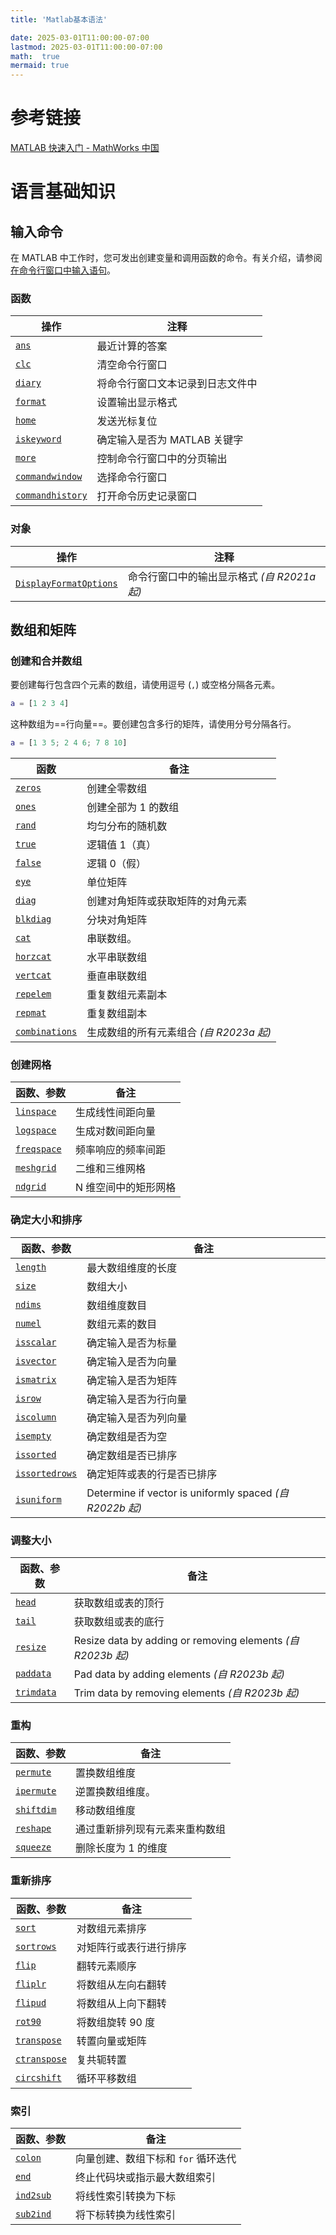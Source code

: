 ```yaml
---
title: 'Matlab基本语法'

date: 2025-03-01T11:00:00-07:00
lastmod: 2025-03-01T11:00:00-07:00
math:  true
mermaid: true
---
```




# 参考链接

[MATLAB 快速入门 - MathWorks 中国](https://ww2.mathworks.cn/help/matlab/getting-started-with-matlab_zh_CN.html)

# 语言基础知识

## 输入命令

在 MATLAB 中工作时，您可发出创建变量和调用函数的命令。有关介绍，请参阅[在命令行窗口中输入语句](https://ww2.mathworks.cn/help/matlab/matlab_env/enter-statements-in-command-window.html)。

### 函数

| 操作                                                                               | 注释                 |
| -------------------------------------------------------------------------------- | ------------------ |
| [`ans`](https://ww2.mathworks.cn/help/matlab/ref/ans.html)                       | 最近计算的答案            |
| [`clc`](https://ww2.mathworks.cn/help/matlab/ref/clc.html)                       | 清空命令行窗口            |
| [`diary`](https://ww2.mathworks.cn/help/matlab/ref/diary.html)                   | 将命令行窗口文本记录到日志文件中   |
| [`format`](https://ww2.mathworks.cn/help/matlab/ref/format.html)                 | 设置输出显示格式           |
| [`home`](https://ww2.mathworks.cn/help/matlab/ref/home.html)                     | 发送光标复位             |
| [`iskeyword`](https://ww2.mathworks.cn/help/matlab/ref/iskeyword.html)           | 确定输入是否为 MATLAB 关键字 |
| [`more`](https://ww2.mathworks.cn/help/matlab/ref/more.html)                     | 控制命令行窗口中的分页输出      |
| [`commandwindow`](https://ww2.mathworks.cn/help/matlab/ref/commandwindow.html)   | 选择命令行窗口            |
| [`commandhistory`](https://ww2.mathworks.cn/help/matlab/ref/commandhistory.html) | 打开命令历史记录窗口         |

### 对象

| 操作                                                                                                          | 注释                           |
| ----------------------------------------------------------------------------------------------------------- | ---------------------------- |
| [`DisplayFormatOptions`](https://ww2.mathworks.cn/help/matlab/ref/matlab.display.displayformatoptions.html) | 命令行窗口中的输出显示格式 *(自 R2021a 起)* |



## 数组和矩阵

### 创建和合并数组

要创建每行包含四个元素的数组，请使用逗号 (`,`) 或空格分隔各元素。

```matlab
a = [1 2 3 4]
```

这种数组为==行向量==。要创建包含多行的矩阵，请使用分号分隔各行。

```matlab
a = [1 3 5; 2 4 6; 7 8 10]
```



| 函数                                                                           | 备注                         |
| ---------------------------------------------------------------------------- | -------------------------- |
| [`zeros`](https://ww2.mathworks.cn/help/matlab/ref/zeros.html)               | 创建全零数组                     |
| [`ones`](https://ww2.mathworks.cn/help/matlab/ref/ones.html)                 | 创建全部为 1 的数组                |
| [`rand`](https://ww2.mathworks.cn/help/matlab/ref/rand.html)                 | 均匀分布的随机数                   |
| [`true`](https://ww2.mathworks.cn/help/matlab/ref/true.html)                 | 逻辑值 1（真）                   |
| [`false`](https://ww2.mathworks.cn/help/matlab/ref/false.html)               | 逻辑 0（假）                    |
| [`eye`](https://ww2.mathworks.cn/help/matlab/ref/eye.html)                   | 单位矩阵                       |
| [`diag`](https://ww2.mathworks.cn/help/matlab/ref/diag.html)                 | 创建对角矩阵或获取矩阵的对角元素           |
| [`blkdiag`](https://ww2.mathworks.cn/help/matlab/ref/blkdiag.html)           | 分块对角矩阵                     |
| [`cat`](https://ww2.mathworks.cn/help/matlab/ref/double.cat.html)            | 串联数组。                      |
| [`horzcat`](https://ww2.mathworks.cn/help/matlab/ref/double.horzcat.html)    | 水平串联数组                     |
| [`vertcat`](https://ww2.mathworks.cn/help/matlab/ref/double.vertcat.html)    | 垂直串联数组                     |
| [`repelem`](https://ww2.mathworks.cn/help/matlab/ref/repelem.html)           | 重复数组元素副本                   |
| [`repmat`](https://ww2.mathworks.cn/help/matlab/ref/repmat.html)             | 重复数组副本                     |
| [`combinations`](https://ww2.mathworks.cn/help/matlab/ref/combinations.html) | 生成数组的所有元素组合 *(自 R2023a 起)* |

### 创建网格

| 函数、参数                                                                  | 备注          |
| ---------------------------------------------------------------------- | ----------- |
| [`linspace`](https://ww2.mathworks.cn/help/matlab/ref/linspace.html)   | 生成线性间距向量    |
| [`logspace`](https://ww2.mathworks.cn/help/matlab/ref/logspace.html)   | 生成对数间距向量    |
| [`freqspace`](https://ww2.mathworks.cn/help/matlab/ref/freqspace.html) | 频率响应的频率间距   |
| [`meshgrid`](https://ww2.mathworks.cn/help/matlab/ref/meshgrid.html)   | 二维和三维网格     |
| [`ndgrid`](https://ww2.mathworks.cn/help/matlab/ref/ndgrid.html)       | N 维空间中的矩形网格 |

### 确定大小和排序

| 函数、参数                                                                        | 备注                                                     |
| ---------------------------------------------------------------------------- | ------------------------------------------------------ |
| [`length`](https://ww2.mathworks.cn/help/matlab/ref/length.html)             | 最大数组维度的长度                                              |
| [`size`](https://ww2.mathworks.cn/help/matlab/ref/size.html)                 | 数组大小                                                   |
| [`ndims`](https://ww2.mathworks.cn/help/matlab/ref/double.ndims.html)        | 数组维度数目                                                 |
| [`numel`](https://ww2.mathworks.cn/help/matlab/ref/double.numel.html)        | 数组元素的数目                                                |
| [`isscalar`](https://ww2.mathworks.cn/help/matlab/ref/isscalar.html)         | 确定输入是否为标量                                              |
| [`isvector`](https://ww2.mathworks.cn/help/matlab/ref/isvector.html)         | 确定输入是否为向量                                              |
| [`ismatrix`](https://ww2.mathworks.cn/help/matlab/ref/ismatrix.html)         | 确定输入是否为矩阵                                              |
| [`isrow`](https://ww2.mathworks.cn/help/matlab/ref/isrow.html)               | 确定输入是否为行向量                                             |
| [`iscolumn`](https://ww2.mathworks.cn/help/matlab/ref/iscolumn.html)         | 确定输入是否为列向量                                             |
| [`isempty`](https://ww2.mathworks.cn/help/matlab/ref/double.isempty.html)    | 确定数组是否为空                                               |
| [`issorted`](https://ww2.mathworks.cn/help/matlab/ref/issorted.html)         | 确定数组是否已排序                                              |
| [`issortedrows`](https://ww2.mathworks.cn/help/matlab/ref/issortedrows.html) | 确定矩阵或表的行是否已排序                                          |
| [`isuniform`](https://ww2.mathworks.cn/help/matlab/ref/isuniform.html)       | Determine if vector is uniformly spaced *(自 R2022b 起)* |



### 调整大小

| 函数、参数                                                                | 备注                                                        |
| -------------------------------------------------------------------- | --------------------------------------------------------- |
| [`head`](https://ww2.mathworks.cn/help/matlab/ref/double.head.html)  | 获取数组或表的顶行                                                 |
| [`tail`](https://ww2.mathworks.cn/help/matlab/ref/double.tail.html)  | 获取数组或表的底行                                                 |
| [`resize`](https://ww2.mathworks.cn/help/matlab/ref/resize.html)     | Resize data by adding or removing elements *(自 R2023b 起)* |
| [`paddata`](https://ww2.mathworks.cn/help/matlab/ref/paddata.html)   | Pad data by adding elements *(自 R2023b 起)*                |
| [`trimdata`](https://ww2.mathworks.cn/help/matlab/ref/trimdata.html) | Trim data by removing elements *(自 R2023b 起)*             |

### 重构

| 函数、参数                                                   | 备注                           |
| ------------------------------------------------------------ | ------------------------------ |
| [`permute`](https://ww2.mathworks.cn/help/matlab/ref/permute.html) | 置换数组维度                   |
| [`ipermute`](https://ww2.mathworks.cn/help/matlab/ref/ipermute.html) | 逆置换数组维度。               |
| [`shiftdim`](https://ww2.mathworks.cn/help/matlab/ref/shiftdim.html) | 移动数组维度                   |
| [`reshape`](https://ww2.mathworks.cn/help/matlab/ref/reshape.html) | 通过重新排列现有元素来重构数组 |
| [`squeeze`](https://ww2.mathworks.cn/help/matlab/ref/squeeze.html) | 删除长度为 1 的维度            |

### 重新排序

| 函数、参数                                                   | 备注                   |
| ------------------------------------------------------------ | ---------------------- |
| [`sort`](https://ww2.mathworks.cn/help/matlab/ref/sort.html) | 对数组元素排序         |
| [`sortrows`](https://ww2.mathworks.cn/help/matlab/ref/double.sortrows.html) | 对矩阵行或表行进行排序 |
| [`flip`](https://ww2.mathworks.cn/help/matlab/ref/flip.html) | 翻转元素顺序           |
| [`fliplr`](https://ww2.mathworks.cn/help/matlab/ref/fliplr.html) | 将数组从左向右翻转     |
| [`flipud`](https://ww2.mathworks.cn/help/matlab/ref/flipud.html) | 将数组从上向下翻转     |
| [`rot90`](https://ww2.mathworks.cn/help/matlab/ref/rot90.html) | 将数组旋转 90 度       |
| [`transpose`](https://ww2.mathworks.cn/help/matlab/ref/transpose.html) | 转置向量或矩阵         |
| [`ctranspose`](https://ww2.mathworks.cn/help/matlab/ref/ctranspose.html) | 复共轭转置             |
| [`circshift`](https://ww2.mathworks.cn/help/matlab/ref/circshift.html) | 循环平移数组           |

### 索引

| 函数、参数                                                   | 备注                                |
| ------------------------------------------------------------ | ----------------------------------- |
| [`colon`](https://ww2.mathworks.cn/help/matlab/ref/colon.html) | 向量创建、数组下标和 `for` 循环迭代 |
| [`end`](https://ww2.mathworks.cn/help/matlab/ref/end.html)   | 终止代码块或指示最大数组索引        |
| [`ind2sub`](https://ww2.mathworks.cn/help/matlab/ref/ind2sub.html) | 将线性索引转换为下标                |
| [`sub2ind`](https://ww2.mathworks.cn/help/matlab/ref/sub2ind.html) | 将下标转换为线性索引                |























